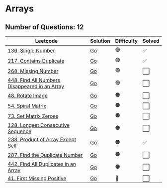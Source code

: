 # Arrays

## **Number of Questions: 12**

| Leetcode  | Solution | Difficulty | Solved |
| --- | --- | --- | --- |
| [136. Single Number](https://leetcode.com/problems/single-number/) | [Go](<../Arrays/136. Single Number.md>) | 🟢 | ✅ |
| [217. Contains Duplicate](https://leetcode.com/problems/contains-duplicate/) | [Go](<../Arrays/217. Contains Duplicate.md>) | 🟢 | ✅ |
| [268. Missing Number](https://leetcode.com/problems/missing-number/) | [Go](<../Arrays/268. Missing Number.md>) | 🟢 | ⬜ |
| [448. Find All Numbers Disappeared in an Array](https://leetcode.com/problems/find-all-numbers-disappeared-in-an-array/) | [Go](#find-all-numbers-disappeared-in-an-array) | 🟢 | ⬜  |
| [48. Rotate Image](https://leetcode.com/problems/rotate-image/) | [Go](#rotate-image) | 🟠 | ⬜ |
| [54. Spiral Matrix](https://leetcode.com/problems/spiral-matrix/) | [Go](#spiral-matrix) | 🟠 | ⬜  |
| [73. Set Matrix Zeroes](https://leetcode.com/problems/set-matrix-zeroes/) | [Go](#set-matrix-zeroes) | 🟠 | ⬜  |
| [128. Longest Consecutive Sequence](https://leetcode.com/problems/longest-consecutive-sequence/) | [Go](#longest-consecutive-sequence) | 🟠 | ⬜  |
| [238. Product of Array Except Self](https://leetcode.com/problems/product-of-array-except-self/) | [Go](<../Arrays/238. Product of Array Except Self.md>) | 🟠 | ✅ |
| [287. Find the Duplicate Number](https://leetcode.com/problems/find-the-duplicate-number/) | [Go](#find-the-number-duplicate) | 🟠 | ⬜ |
| [442. Find All Duplicates in an Array](https://leetcode.com/problems/find-all-duplicates-in-an-array/) | [Go](#find-all-duplicates-in-an-array) | 🟠 | ⬜  |
| [41. First Missing Positive](https://leetcode.com/problems/first-missing-positive/) | [Go](#first-missing-positive) | 🔴 | ⬜ |